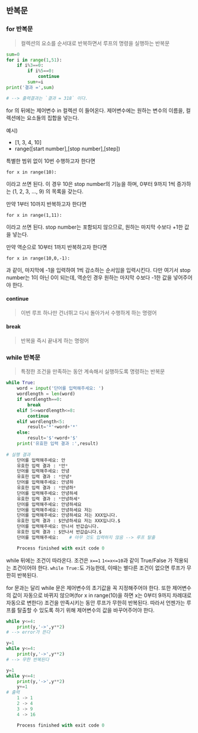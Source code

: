 ## 반복문

### for 반복문

> 컬렉션의 요소를 순서대로 반복하면서 루프의 명령을 실행하는 반복문

```python
sum=0
for i in range(1,51):
    if i%3==0:
        if i%5==0:
            continue
        sum+=i
print('결과 =',sum)

# --> 출력결과는 `결과 = 318` 이다.
```

for 의 뒤에는 제어변수 in 컬렉션 이 들어온다. 제어변수에는 원하는 변수의 이름을, 컬렉션에는 요소들의 집합을 넣는다.

예시)

- [1, 3, 4, 10]
- range([start number],[stop number],[step])

특별한 범위 없이 10번 수행하고자 한다면

`for x in range(10):`

이라고 쓰면 된다. 이 경우 10은 stop number의 기능을 하며, 0부터 9까지 1씩 증가하는 (1, 2, 3, ..., 9) 의 목록을 갖는다.

만약 1부터 10까지 반복하고자 한다면

`for x in range(1,11):`

이라고 쓰면 된다. stop number는 포함되지 않으므로, 원하는 마지막 수보다 +1한 값을 넣는다.

만약 역순으로 10부터 1까지 반복하고자 한다면

`for x in range(10,0,-1):`

과 같이, 마지막에 -1을 입력하여 1씩 감소하는 순서임을 입력시킨다. 다만 여기서 stop number는 1이 아닌 0이 되는데, 역순인 경우 원하는 마지막 수보다 -1한 값을 넣어주어야 한다.

#### continue

> 이번 루프 하나만 건너뛰고 다시 돌아가서 수행하게 하는 명령어

#### break

> 반복을 즉시 끝내게 하는 명령어



### while 반복문

> 특정한 조건을 만족하는 동안 계속해서 실행하도록 명령하는 반복문

``` python
while True:
    word = input('단어를 입력해주세요: ')
    wordlength = len(word)
    if wordlength==0:
        break
    elif 5<=wordlength<=8:
        continue
    elif wordlength<5:
        result='*'+word+'*'
    else:
        result='$'+word+'$'
    print('유효한 입력 결과 :',result)
   
# 실행 결과
    단어를 입력해주세요: 안
    유효한 입력 결과 : *안*
    단어를 입력해주세요: 안녕
    유효한 입력 결과 : *안녕*
    단어를 입력해주세요: 안녕하
    유효한 입력 결과 : *안녕하*
    단어를 입력해주세요: 안녕하세
    유효한 입력 결과 : *안녕하세*
    단어를 입력해주세요: 안녕하세요
    단어를 입력해주세요: 안녕하세요 저는
    단어를 입력해주세요: 안녕하세요 저는 XXX입니다.
    유효한 입력 결과 : $안녕하세요 저는 XXX입니다.$
    단어를 입력해주세요: 만나서 반갑습니다.
    유효한 입력 결과 : $만나서 반갑습니다.$
    단어를 입력해주세요:    # 아무 것도 입력하지 않음 --> 루프 탈출

    Process finished with exit code 0
```

while 뒤에는 조건이 따라온다. 조건은 `x==1` `1<=x<=10`과 같이 True/False 가 적용되는 조건이어야 한다. `while True:`도 가능한데, 이때는 별다른 조건이 없으면 루프가 무한히 반복된다.

for 문과는 달리 while 문은 제어변수의 초기값을 꼭 지정해주어야 한다. 또한 제어변수의 값이 자동으로 바뀌지 않으며(for x in range(10)을 하면 x는 0부터 9까지 차례대로 자동으로 변한다) 조건을 만족시키는 동안 루프가 무한히 반복된다.  따라서 언젠가는 루프를 탈출할 수 있도록 하기 위해 제어변수의 값을 바꾸어주어야 한다.

``` python
while y<=4:
    print(y,'->',y**2)
# --> error가 뜬다

y=1
while y<=4:
    print(y,'->',y**2)
# --> 무한 반복된다

y=1
while y<=4:
    print(y,'->',y**2)
    y+=1
# 출력
	1 -> 1
    2 -> 4
    3 -> 9
    4 -> 16

    Process finished with exit code 0
```

